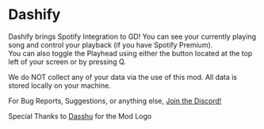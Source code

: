 # Dashify

Dashify brings Spotify Integration to GD! You can see your currently playing song and control your playback (if you have Spotify Premium).  
You can also toggle the Playhead using either the button located at the top left of your screen or by pressing Q.

We do NOT collect any of your data via the use of this mod. All data is stored locally on your machine.

For Bug Reports, Suggestions, or anything else, [Join the Discord!](https://discord.gg/FtVqAhcWQN)

Special Thanks to [Dasshu](https://twitter.com/DasshuGames) for the Mod Logo